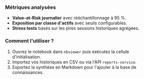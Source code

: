 ### Métriques analysées

- **Value-at-Risk journalier** avec rééchantillonnage à 95 %.
- **Exposition par classe d'actifs** avec seuils configurables.
- **Stress tests** basés sur les pires sessions historiques agrégées.

### Comment l'utiliser ?

1. Ouvrez le notebook dans `nbviewer` puis exécutez la cellule d'initialisation.
2. Importez vos historiques en CSV ou via l'API `reports-service`.
3. Exportez la synthèse en Markdown pour l'ajouter à la base de connaissances.
